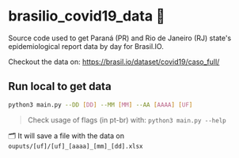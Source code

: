# brasilio_covid19_data 🦠
Source code used to get Paraná (PR) and Rio de Janeiro (RJ) state's epidemiological report data by day for Brasil.IO.

Checkout the data on: https://brasil.io/dataset/covid19/caso_full/

## Run local to get data

```bash
python3 main.py --DD [DD] --MM [MM] --AA [AAAA] [UF]
```

> Check usage of flags (in pt-br) with: `python3 main.py --help`

🗂 It will save a file with the data on `ouputs/[uf]/[uf]_[aaaa]_[mm]_[dd].xlsx`
